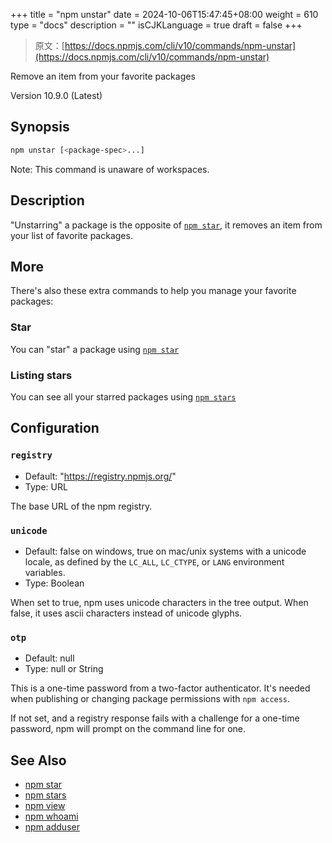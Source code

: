 +++
title = "npm unstar"
date = 2024-10-06T15:47:45+08:00
weight = 610
type = "docs"
description = ""
isCJKLanguage = true
draft = false
+++

> 原文：[https://docs.npmjs.com/cli/v10/commands/npm-unstar](https://docs.npmjs.com/cli/v10/commands/npm-unstar)

Remove an item from your favorite packages



Version 10.9.0 (Latest)

## Synopsis



```bash
npm unstar [<package-spec>...]
```

Note: This command is unaware of workspaces.

## Description

"Unstarring" a package is the opposite of [`npm star`](https://docs.npmjs.com/cli/v10/commands/npm-star), it removes an item from your list of favorite packages.

## More

There's also these extra commands to help you manage your favorite packages:

### Star

You can "star" a package using [`npm star`](https://docs.npmjs.com/cli/v10/commands/npm-star)

### Listing stars

You can see all your starred packages using [`npm stars`](https://docs.npmjs.com/cli/v10/commands/npm-stars)

## Configuration

### `registry`

- Default: "https://registry.npmjs.org/"
- Type: URL

The base URL of the npm registry.

### `unicode`

- Default: false on windows, true on mac/unix systems with a unicode locale, as defined by the `LC_ALL`, `LC_CTYPE`, or `LANG` environment variables.
- Type: Boolean

When set to true, npm uses unicode characters in the tree output. When false, it uses ascii characters instead of unicode glyphs.

### `otp`

- Default: null
- Type: null or String

This is a one-time password from a two-factor authenticator. It's needed when publishing or changing package permissions with `npm access`.

If not set, and a registry response fails with a challenge for a one-time password, npm will prompt on the command line for one.

## See Also

- [npm star](https://docs.npmjs.com/cli/v10/commands/npm-star)
- [npm stars](https://docs.npmjs.com/cli/v10/commands/npm-stars)
- [npm view](https://docs.npmjs.com/cli/v10/commands/npm-view)
- [npm whoami](https://docs.npmjs.com/cli/v10/commands/npm-whoami)
- [npm adduser](https://docs.npmjs.com/cli/v10/commands/npm-adduser)